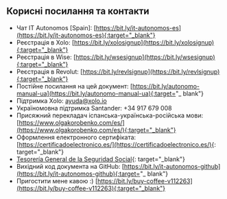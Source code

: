 ## Корисні посилання та контакти

- Чат IT Autonomos [Spain]: [https://bit.ly/it-autonomos-es](https://bit.ly/it-autonomos-es){:target="_blank"}
- Реєстрація в Xolo: [https://bit.ly/xolosignup](https://bit.ly/xolosignup){:target="_blank"}
- Реєстрація в Wise: [https://bit.ly/wsesignup](https://bit.ly/wsesignup){:target="_blank"}
- Реєстрація в Revolut: [https://bit.ly/revlsignup](https://bit.ly/revlsignup){:target="_blank"}
- Постійне посилання на цей документ: [https://bit.ly/autonomo-manual-ua](https://bit.ly/autonomo-manual-ua){:target="_
  blank"}
- Підтримка Xolo: [ayuda@xolo.io](mailto:ayuda@xolo.io)
- Україномовна підтримка Santander: +34 917 679 008
- Присяжний перекладач іспанська-українська-російська
  мови: [https://www.olgakorobenko.com/es/](https://www.olgakorobenko.com/es/){:target="_blank"}
- Оформлення електронного сертифіката: [https://certificadoelectronico.es/](https://certificadoelectronico.es/){:
  target="_blank"}
- [Tesorería General de la Seguridad Social](https://portal.seg-social.gob.es/wps/portal/importass/importass/inicio){:
  target="_blank"}
- Вихідний код документа на GitHub: [https://bit.ly/it-autonomos-github](https://bit.ly/it-autonomos-github){:target="_
  blank"}
- Пригостити мене кавою :) [https://bit.ly/buy-coffee-v112263](https://bit.ly/buy-coffee-v112263){:target="_blank"}

